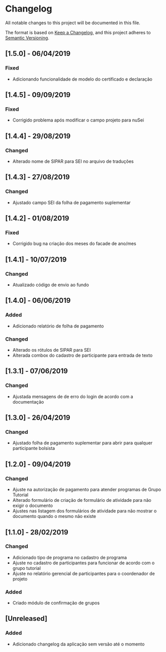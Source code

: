 # Changelog
All notable changes to this project will be documented in this file.

The format is based on [Keep a Changelog](https://keepachangelog.com/en/1.0.0/),
and this project adheres to [Semantic Versioning](https://semver.org/spec/v2.0.0.html).
## [1.5.0] - 06/04/2019
### Fixed
- Adicionando funcionalidade de modelo do certificado e declaração

## [1.4.5] - 09/09/2019
### Fixed
- Corrigido problema após modificar o campo projeto para nuSei

## [1.4.4] - 29/08/2019
### Changed
- Alterado nome de SIPAR para SEI no arquivo de traduções

## [1.4.3] - 27/08/2019
### Changed
- Ajustado campo SEI da folha de pagamento suplementar

## [1.4.2] - 01/08/2019
### Fixed
- Corrigido bug na criação dos meses do facade de ano/mes

## [1.4.1] - 10/07/2019
### Changed
- Atualizado código de envio ao fundo

## [1.4.0] - 06/06/2019
### Added
- Adicionado relatório de folha de pagamento

### Changed
- Alterado os rótulos de SIPAR para SEI
- Alterada combox do cadastro de participante para entrada de texto

## [1.3.1] - 07/06/2019
### Changed
- Ajustada mensagens de de erro do login de acordo com a documentação

## [1.3.0] - 26/04/2019
### Changed
- Ajustado folha de pagamento suplementar para abrir para qualquer participante bolsista

## [1.2.0] - 09/04/2019
### Changed
- Ajuste na autorização de pagamento para atender programas de Grupo Tutorial
- Alterado formulário de criação de formulário de atividade para não exigir o documento
- Ajustes nas listagem dos formulários de atividade para não mostrar o documento quando o mesmo não existe 

## [1.1.0] - 28/02/2019
### Changed
- Adicionado tipo de programa no cadastro de programa
- Ajuste no cadastro de participantes para funcionar de acordo com o grupo tutorial
- Ajuste no relatório gerencial de participantes para o coordenador de projeto
### Added
- Criado módulo de confirmação de grupos 

## [Unreleased]
### Added
- Adicionado changelog da aplicação sem versão até o momento